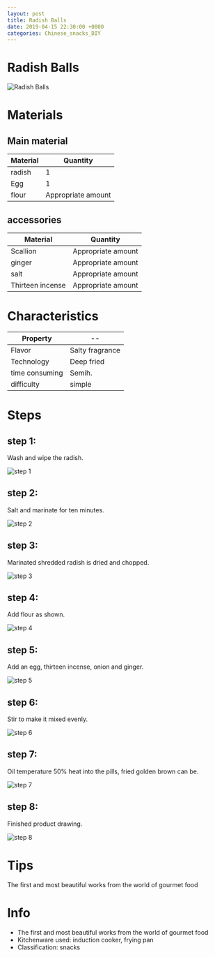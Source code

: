 ```yaml
---
layout: post
title: Radish Balls
date: 2019-04-15 22:30:00 +0800
categories: Chinese_snacks_DIY
---
```


# Radish Balls

![Radish Balls]({{site.baseurl}}/img/402231/402231.jpg)

# Materials


## Main material

Material|Quantity
--|--
radish|1
Egg|1
flour|Appropriate amount

## accessories

Material|Quantity
--|--
Scallion|Appropriate amount
ginger|Appropriate amount
salt|Appropriate amount
Thirteen incense|Appropriate amount

# Characteristics

Property|--
--|--
Flavor|Salty fragrance
Technology|Deep fried
time consuming|Semih.
difficulty|simple

# Steps

## step 1:

Wash and wipe the radish.

![step 1]({{site.baseurl}}/img/402231/1.jpg)

## step 2:

Salt and marinate for ten minutes.

![step 2]({{site.baseurl}}/img/402231/2.jpg)

## step 3:

Marinated shredded radish is dried and chopped.

![step 3]({{site.baseurl}}/img/402231/3.jpg)

## step 4:

Add flour as shown.

![step 4]({{site.baseurl}}/img/402231/4.jpg)

## step 5:

Add an egg, thirteen incense, onion and ginger.

![step 5]({{site.baseurl}}/img/402231/5.jpg)

## step 6:

Stir to make it mixed evenly.

![step 6]({{site.baseurl}}/img/402231/6.jpg)

## step 7:

Oil temperature 50% heat into the pills, fried golden brown can be.

![step 7]({{site.baseurl}}/img/402231/7.jpg)

## step 8:

Finished product drawing.

![step 8]({{site.baseurl}}/img/402231/8.jpg)

# Tips

The first and most beautiful works from the world of gourmet food

# Info

- The first and most beautiful works from the world of gourmet food
- Kitchenware used: induction cooker, frying pan
- Classification: snacks